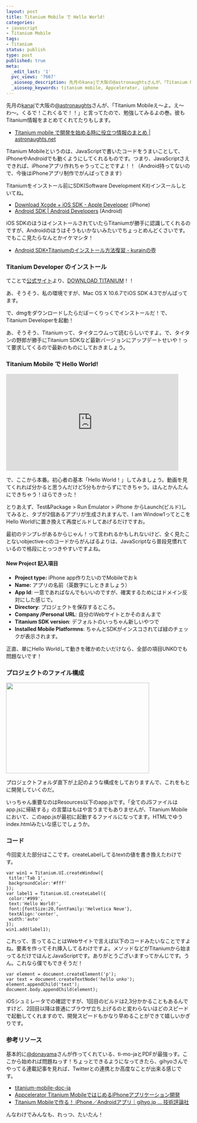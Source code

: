 ```yaml
---
layout: post
title: Titanium Mobile で Hello World!
categories:
- javascript
- Titanium Mobile
tags:
- Titanium
status: publish
type: post
published: true
meta:
  _edit_last: '1'
  pvc_views: '7667'
  _aioseop_description: 先月のkanajで大阪の@astronaughtsさんが、「Titanium Mobileえ〜よ。え〜わ〜。くるで！これくるで！！」と言ってたので、勉強してみるよの巻。彼もTitanium情報をまとめてくれてたりもします。
  _aioseop_keywords: titanium mobile, Appcelerator, iphone
---
```

先月の<a href="http://kanazawajs.tumblr.com/v1-0/">kanaj</a>で大阪の<a href="http://twitter.com/#!/astronaughts">@astronaughts</a>さんが、「Titanium Mobileえ〜よ。え〜わ〜。くるで！これくるで！！」と言ってたので、勉強してみるよの巻。彼もTitanium情報をまとめてくれてたりもします。
<ul>
	<li><a href="http://astronaughts.net/?p=204">Titanium mobile で開発を始める時に役立つ情報のまとめ | astronaughts.net</a></li>
</ul>
Titanium Mobileというのは、JavaScriptで書いたコードをうまいことして、iPhoneやAndroidでも動くようにしてくれるものです。つまり、JavaScriptさえできれば、iPhoneアプリ作れちゃうってことですよ！！（Android持ってないので、今後はiPhoneアプリ制作でがんばってきます）

Titaniumをインストール前にSDK(Software Development Kit)インスールしといてね。
<ul>
	<li><a href="https://developer.apple.com/xcode/index.php">Download Xcode + iOS SDK - Apple Developer</a> (iPhone)</li>
	<li><a href="http://developer.android.com/sdk/index.html">Android SDK | Android Developers</a> (Android)</li>
</ul>
iOS SDKのほうはインストールされていたらTitaniumが勝手に認識してくれるのですが、Androidのほうはそうもいかないみたいでちょっとめんどくさいです。でもここ見たらなんとかイケマシタ！
<ul>
	<li><a href="http://d.hatena.ne.jp/r_kurain/20110306/1299393778">Android SDK+Titaniumのインストール方法復習 - kurainの壺</a></li>
</ul>
<h3>Titanium Developer のインストール</h3>
てことで<a href="http://www.appcelerator.com/">公式サイト</a>より、<a href="http://www.appcelerator.com/products/download/">DOWNLOAD TITANIUM</a>！！

あ、そうそう、私の環境ですが、Mac OS X 10.6.7でiOS SDK 4.3でがんばってます。

で、dmgをダウンロードしたらだぼーくりっくでインストールだ！で、Titanium Developerを起動！

あ、そうそう、Titaniumって、タイタニウムって読むらしいですよ。で、タイタンの野郎が勝手にTitanium SDKなど最新バージョンにアップデートせいや！って要求してくるので最新のものにしておきましょう。
<h3>Titanium Mobile で Hello World!</h3>
<iframe src="http://player.vimeo.com/video/21389746?byline=0&amp;portrait=0&amp;color=ffffff" width="470" height="264" frameborder="0"></iframe>

で、ここから本番。初心者の基本「Hello World！」してみましょう。動画を見てくれれば分かると思うんだけど5分もかからずにできちゃう。ほんとかんたんにできちゃう！ほらできった！

とりあえず、Test&amp;Package &gt; Run Emulator &gt; iPhone からLaunch(ビルド)してみると、タブが2個あるアプリが生成されますんで、I am Window1ってとこをHello World!に置き換えて再度ビルドしてあげるだけですお。

最初のテンプレがあるからじゃん！って言われるかもしれないけど、全く見たことないobjective-cのコードからがんばるよりは、JavaScriptなら普段見慣れているので格段にとっつきやすいですよね。
<h4>New Project 記入項目</h4>
<ul>
	<li><strong>Project type:</strong> iPhone app作りたいのでMobileでおｋ</li>
	<li><strong>Name:</strong> アプリの名前（英数字にしときましょう）</li>
	<li><strong>App Id</strong>: 一意であればなんでもいいのですが、確実するためにはドメイン反対にした感じで。</li>
	<li><strong>Directory</strong>: プロジェクトを保存するところ。</li>
	<li><strong>Company /Personal URL</strong>: 自分のWebサイトとかそのまんまで</li>
	<li><strong>Titanium SDK version</strong>: デフォルトのいっちゃん新しいやつで</li>
	<li><strong>Installed Mobile Platformns</strong>: ちゃんとSDKがインスコされてば緑のチェックが表示されます。</li>
</ul>
正直、単にHello Worldして動きを確かめたいだけなら、全部の項目UNKOでも問題ないです！
<h3>プロジェクトのファイル構成</h3>
<img class="alignnone size-full wp-image-2592" title="proj" src="http://t32k.me/mol/file/2011/03/proj.png" alt="" width="390" height="247" />

プロジェクトフォルダ直下が上記のような構成をしておりますんで、これをもとに開発していくのだ。

いっちゃん重要なのはResources以下のapp.jsです。「全てのJSファイルはapp.jsに帰結する」の言葉はもはや言うまでもありませんが、Titanium Mobile において、このapp.jsが最初に起動するファイルになってます。HTMLでゆうindex.htmlみたいな感じでしょうか。
<h3>コード</h3>
今回変えた部分はここです。createLabelしてるtextの値を書き換えたわけです。
<pre><code>var win1 = Titanium.UI.createWindow({
 title:'Tab 1',
 backgroundColor:'#fff'
});
var label1 = Titanium.UI.createLabel({
 color:'#999',
 text:'Hello World!',
 font:{fontSize:20,fontFamily:'Helvetica Neue'},
 textAlign:'center',
 width:'auto'
});
win1.add(label1);</code></pre>
これって、言ってることはWebサイトで言えば以下のコードみたいなことですよね。要素を作ってそれ挿入してるわけですよ。メソッドなどがTitaniumから始まってるだけでほんとJavaScriptです。ありがとうございますってかんじです。うん。これなら僕でもできそうだ！
<pre><code>var element = document.createElement('p');
var text = document.createTextNode('hello unko');
element.appendChild('text');
document.body.appendChild(element);</code></pre>
iOSシュミレータでの確認ですが、1回目のビルドは2,3分かかることもあるんですけど、2回目以降は普通にブラウザ立ち上げるのと変わらないほどのスピードで起動してくれますので、開発スピードもかなり早めることができて嬉しいかぎりです。
<h3>参考リソース</h3>
基本的に<a href="http://twitter.com/#!/donayama">@donayama</a>さんが作ってくれている、ti-mo-jaとPDFが最強っす。ここから始めれば問題ねっす！ちょっとできるようになってきたら、gihyoさんでやってる連載記事を見れば、Twitterとの連携とか高度なことが出来る感じです。
<ul>
	<li><a href="http://code.google.com/p/titanium-mobile-doc-ja/">titanium-mobile-doc-ja</a></li>
	<li><a href="http://code.google.com/p/titanium-mobile-doc-ja/downloads/detail?name=20100314.pdf&amp;can=2&amp;q=">Appcelerator Titanium MobileではじめるiPhoneアプリケーション開発</a></li>
	<li><a href="http://gihyo.jp/dev/serial/01/titanium">Titanium Mobileで作る！ iPhone／Androidアプリ｜gihyo.jp … 技術評論社</a></li>
</ul>
んなわけでみんなも、れっつ、たいたん！
